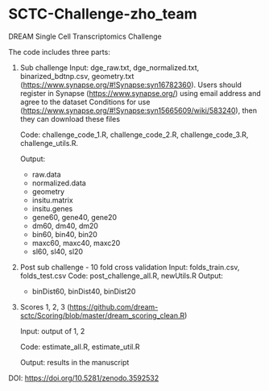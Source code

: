 # SCTC-Challenge-zho_team
DREAM Single Cell Transcriptomics Challenge 

The code includes three parts:  
1. Sub challenge
   Input: dge_raw.txt, dge_normalized.txt, binarized_bdtnp.csv, geometry.txt (https://www.synapse.org/#!Synapse:syn16782360).
   Users should register in Synapse (https://www.synapse.org/) using email address and agree to the dataset Conditions for use (https://www.synapse.org/#!Synapse:syn15665609/wiki/583240), then they can download these files
   
   Code: challenge_code_1.R, challenge_code_2.R, challenge_code_3.R, challenge_utils.R. 
   
   Output: 
   - raw.data 
   - normalized.data 
   - geometry
   - insitu.matrix
   - insitu.genes
   - gene60, gene40, gene20
   - dm60, dm40, dm20
   - bin60, bin40, bin20
   - maxc60, maxc40, maxc20
   - sl60, sl40, sl20

2. Post sub challenge - 10 fold cross validation
   Input: folds_train.csv, folds_test.csv
   Code: post_challenge_all.R, newUtils.R
   Output: 
   - binDist60, binDist40, binDist20
   
3. Scores 1, 2, 3 (https://github.com/dream-sctc/Scoring/blob/master/dream_scoring_clean.R)

   Input: output of 1, 2 
   
   Code: estimate_all.R, estimate_util.R 
   
   Output: results in the manuscript 
 
DOI: https://doi.org/10.5281/zenodo.3592532
